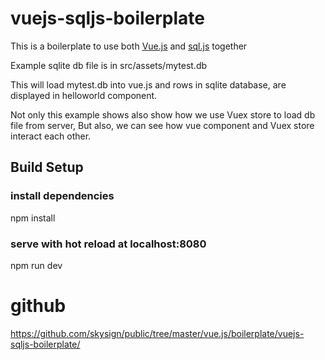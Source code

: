 # vuejs-sqljs-boilerplate

This is a boilerplate to use both [Vue.js](https://vuejs.org/) and [sql.js](https://github.com/kripken/sql.js/) together

Example sqlite db file is in src/assets/mytest.db

This will load mytest.db into vue.js and rows in sqlite database, are displayed in helloworld component.

Not only this example shows also show how we use Vuex store to load db file from server,
But also, we can see how vue component and Vuex store interact each other.

## Build Setup
### install dependencies
npm install

### serve with hot reload at localhost:8080
npm run dev

# github
https://github.com/skysign/public/tree/master/vue.js/boilerplate/vuejs-sqljs-boilerplate/

